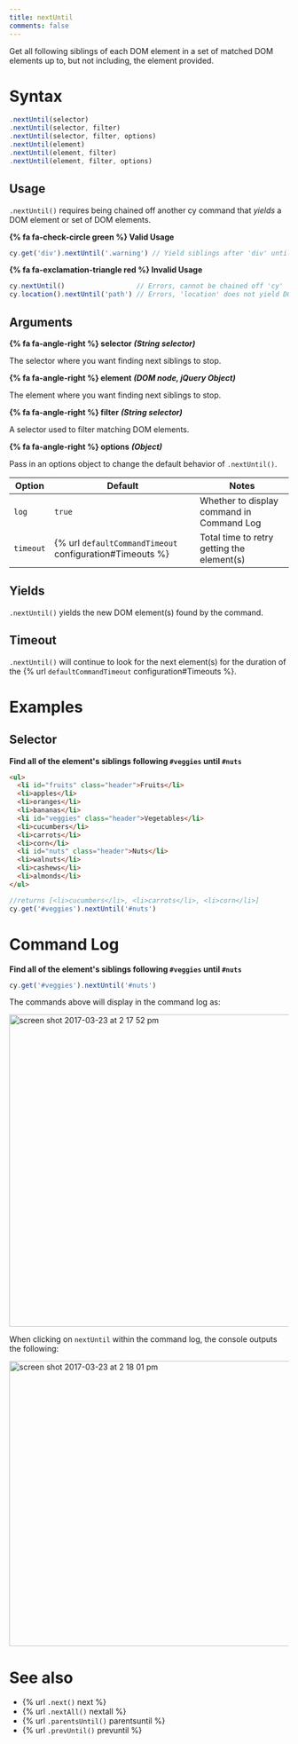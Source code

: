 ```yaml
---
title: nextUntil
comments: false
---
```


Get all following siblings of each DOM element in a set of matched DOM elements up to, but not including, the element provided.


# Syntax

```javascript
.nextUntil(selector)
.nextUntil(selector, filter)
.nextUntil(selector, filter, options)
.nextUntil(element)
.nextUntil(element, filter)
.nextUntil(element, filter, options)
```

## Usage

`.nextUntil()` requires being chained off another cy command that *yields* a DOM element or set of DOM elements.

**{% fa fa-check-circle green %} Valid Usage**

```javascript
cy.get('div').nextUntil('.warning') // Yield siblings after 'div' until '.warning'
```

**{% fa fa-exclamation-triangle red %} Invalid Usage**

```javascript
cy.nextUntil()                  // Errors, cannot be chained off 'cy'
cy.location().nextUntil('path') // Errors, 'location' does not yield DOM element
```

## Arguments

**{% fa fa-angle-right %} selector**  ***(String selector)***

The selector where you want finding next siblings to stop.

**{% fa fa-angle-right %} element**  ***(DOM node, jQuery Object)***

The element where you want finding next siblings to stop.

**{% fa fa-angle-right %} filter**  ***(String selector)***

A selector used to filter matching DOM elements.

**{% fa fa-angle-right %} options**  ***(Object)***

Pass in an options object to change the default behavior of `.nextUntil()`.

Option | Default | Notes
--- | --- | ---
`log` | `true` | Whether to display command in Command Log
`timeout` | {% url `defaultCommandTimeout` configuration#Timeouts %} | Total time to retry getting the element(s)

## Yields

`.nextUntil()` yields the new DOM element(s) found by the command.

## Timeout

`.nextUntil()` will continue to look for the next element(s) for the duration of the {% url `defaultCommandTimeout` configuration#Timeouts %}.

# Examples

## Selector

**Find all of the element's siblings following `#veggies` until `#nuts`**

```html
<ul>
  <li id="fruits" class="header">Fruits</li>
  <li>apples</li>
  <li>oranges</li>
  <li>bananas</li>
  <li id="veggies" class="header">Vegetables</li>
  <li>cucumbers</li>
  <li>carrots</li>
  <li>corn</li>
  <li id="nuts" class="header">Nuts</li>
  <li>walnuts</li>
  <li>cashews</li>
  <li>almonds</li>
</ul>
```

```javascript
//returns [<li>cucumbers</li>, <li>carrots</li>, <li>corn</li>]
cy.get('#veggies').nextUntil('#nuts')
```

# Command Log

**Find all of the element's siblings following `#veggies` until `#nuts`**

```javascript
cy.get('#veggies').nextUntil('#nuts')
```

The commands above will display in the command log as:

<img width="563" alt="screen shot 2017-03-23 at 2 17 52 pm" src="https://cloud.githubusercontent.com/assets/1271364/24263453/96a8c0b6-0fd3-11e7-8a66-da9177ca94a7.png">

When clicking on `nextUntil` within the command log, the console outputs the following:

<img width="514" alt="screen shot 2017-03-23 at 2 18 01 pm" src="https://cloud.githubusercontent.com/assets/1271364/24263481/a20ce2f2-0fd3-11e7-881c-f6bf8d652263.png">

# See also

- {% url `.next()` next %}
- {% url `.nextAll()` nextall %}
- {% url `.parentsUntil()` parentsuntil %}
- {% url `.prevUntil()` prevuntil %}
